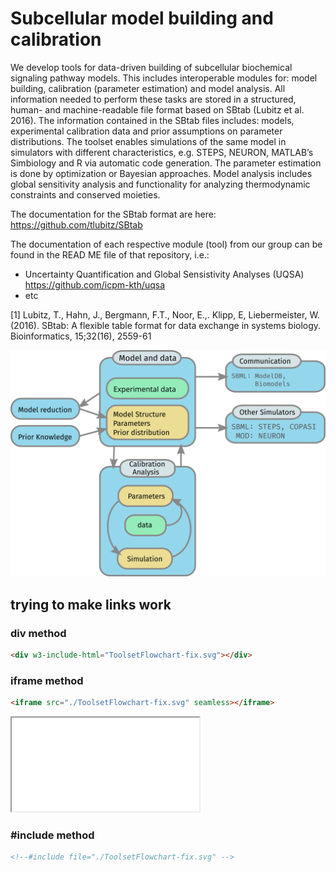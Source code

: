 # Subcellular model building and calibration

We develop tools for data-driven building of subcellular biochemical signaling pathway models. This includes interoperable modules for: model building, calibration (parameter estimation) and model analysis. All information needed to perform these tasks are stored in a structured, human- and machine-readable file format based on SBtab (Lubitz et al. 2016). The information contained in the SBtab files includes: models, experimental calibration data and prior assumptions on parameter distributions. The toolset enables simulations of the same model in simulators with different characteristics, e.g. STEPS, NEURON, MATLAB’s Simbiology and R via automatic code generation. The parameter estimation is done by optimization or Bayesian approaches. Model analysis includes global sensitivity analysis and functionality for analyzing thermodynamic constraints and conserved moieties.

The documentation for the SBtab format are here: https://github.com/tlubitz/SBtab

The documentation of each respective module (tool) from our group can be found in the READ ME file of that repository, i.e.:
- Uncertainty Quantification and Global Sensistivity Analyses (UQSA) https://github.com/icpm-kth/uqsa
- etc

[1] Lubitz, T., Hahn, J., Bergmann, F.T., Noor, E.,. Klipp, E, Liebermeister, W. (2016). SBtab: A flexible table format for data exchange in systems biology. Bioinformatics, 15;32(16), 2559-61

![Organizational Flowchart](ToolsetFlowchart-fix.svg)

## trying to make links work
### div method

```html
<div w3-include-html="ToolsetFlowchart-fix.svg"></div>
```

<div w3-include-html="ToolsetFlowchart-fix.svg"></div>

### iframe method

```html
<iframe src="./ToolsetFlowchart-fix.svg" seamless></iframe>
```

<iframe src="./ToolsetFlowchart-fix.svg" seamless></iframe>

### #include method

```html
<!--#include file="./ToolsetFlowchart-fix.svg" -->
```

<!--#include file="./ToolsetFlowchart-fix.svg" -->



